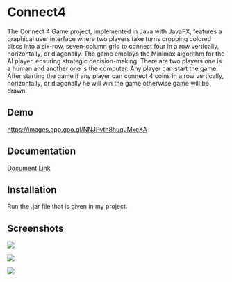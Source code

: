 
# Connect4

The Connect 4 Game project, implemented in Java 
with JavaFX, features a graphical user interface where 
two players take turns dropping colored discs into a 
six-row, seven-column grid to connect four in a row 
vertically, horizontally, or diagonally. The game 
employs the Minimax algorithm for the AI player, 
ensuring strategic decision-making. There are two players one is a human and another one is the computer. Any player can start the game. After starting the game if any player can connect 4 coins in a row vertically, horizontally, or diagonally he will win the game otherwise game will be drawn. 


## Demo
https://images.app.goo.gl/NNJPvth8huqJMxcXA
## Documentation

[Document Link](https://drive.google.com/file/d/14NrUyE_wlUqYd3mwu-n8E63evQfcssON/view?usp=drive_link)


## Installation

Run the .jar file that is given in my project.
    
## Screenshots
![](https://github.com/MehediHasanRapiIIT/Connect-4/assets/114318134/fe533fef-3467-4ed6-bb5e-980570e25322)

![](https://github.com/MehediHasanRapiIIT/Connect-4/assets/114318134/6689b51d-0e8a-4710-b8a6-cfbb314591dd)

![](https://github.com/MehediHasanRapiIIT/Connect-4/assets/114318134/b4612b43-82d3-49ad-ae4e-81f8a524c801)


